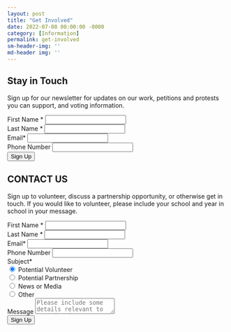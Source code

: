 ```yaml
---
layout: post
title: "Get Involved"
date: 2022-07-08 00:00:00 -0000
category: [Information]
permalink: get-involved
sm-header-img: ''
md-header img: ''
---
```


## Stay in Touch
Sign up for our newsletter for updates on our work, petitions and protests you can support, and voting information.

<form class="rendered-form" action="https://docs.google.com/forms/u/0/d/e/1FAIpQLSdirKg5havotWp2KCw5m9nAfdApCesO9lVnJ5zc8SwXRuffxA/formResponse"  method="post" target="hidden_iframe" onsubmit="submitted=true;">
    <div class="row">
        <div class="formbuilder-text form-group field-entry-273742155 col-xs-12 col-md-5">
            <label for="entry-273742155" class="formbuilder-text-label">First Name
                <span class="formbuilder-required">*</span></label>
            <input type="text" class="form-control" name="entry.273742155" access="false" id="entry-273742155" required="required" aria-required="true">
        </div>
        <div class="formbuilder-text form-group field-entry-439177223 col-xs-12 col-md-5 col-md-offset-2">
            <label for="entry-439177223" class="formbuilder-text-label">Last Name
                <span class="formbuilder-required">*</span></label>
            <input type="text" class="form-control" name="entry.439177223" access="false" id="entry-439177223" required="required" aria-required="true">
        </div>
    </div>
    <div class="formbuilder-text form-group field-entry-1357238476 col-xs-12">
        <label for="entry-1357238476" class="formbuilder-text-label">Email<span class="formbuilder-required">*</span></label>
        <input type="text" class="form-control" name="entry.1357238476" access="false" id="entry-1357238476" required="required" aria-required="true">
    </div>
    <div class="formbuilder-text form-group field-entry-1357718099 col-xs-12">
        <label for="entry-1357718099" class="formbuilder-text-label">Phone Number
        </label>
        <input type="text" class="form-control" name="entry.1357718099" access="false" id="entry-1357718099">
    </div>
    <div class="formbuilder-button form-group field-button-1657311047983">
        <div class="wrapper">
            <button type="submit" class="button btn-default btn" name="button-1657311047983" access="false" style="default" id="button-1657311047983">Sign Up</button>
        </div>
    </div>
</form>

## CONTACT US
Sign up to volunteer, discuss a partnership opportunity, or otherwise get in touch. If you would like to volunteer, please include your school and year in school in your message.

<form class="rendered-form">
    <div class="row">
        <div class="formbuilder-text form-group field-entry.273742155 col-xs-12 col-md-5">
            <label for="entry.273742155" class="formbuilder-text-label">First Name
                <span class="formbuilder-required">*</span></label>
            <input type="text" class="form-control" name="entry.273742155" access="false" id="entry.273742155" required="required" aria-required="true">
        </div>
        <div class="formbuilder-text form-group field-entry.439177223 col-xs-12 col-md-5 col-md-offset-2">
            <label for="entry.439177223" class="formbuilder-text-label">Last Name
                <span class="formbuilder-required">*</span></label>
            <input type="text" class="form-control" name="entry.439177223" access="false" id="entry.439177223" required="required" aria-required="true">
        </div>
    </div>
    <div class="formbuilder-text form-group field-entry-1357238476 col-xs-12">
        <label for="entry-1357238476" class="formbuilder-text-label">Email<span class="formbuilder-required">*</span></label>
        <input type="text" class="form-control" name="entry-1357238476" access="false" id="entry-1357238476" required="required" aria-required="true">
    </div>
    <div class="formbuilder-text form-group field-entry-1357718099 col-xs-12">
        <label for="entry-1357718099" class="formbuilder-text-label">Phone Number
        </label>
        <input type="text" class="form-control" name="entry-1357718099" access="false" id="entry-1357718099">
    </div>
        <div class="formbuilder-radio-group form-group field-radio-group-1657311952752">
        <label for="radio-group-1657311952752" class="formbuilder-radio-group-label">Subject<span class="formbuilder-required">*</span></label>
        <div class="radio-group">
            <div class="formbuilder-radio">
                <input name="radio-group-1657311952752" access="false" id="radio-group-1657311952752-0" required="required" aria-required="true" value="volunteer" type="radio" checked="checked">
                <label for="radio-group-1657311952752-0">Potential Volunteer</label>
            </div>
            <div class="formbuilder-radio">
                <input name="radio-group-1657311952752" access="false" id="radio-group-1657311952752-1" required="required" aria-required="true" value="partnership" type="radio">
                <label for="radio-group-1657311952752-1">Potential Partnership</label>
            </div>
            <div class="formbuilder-radio">
                <input name="radio-group-1657311952752" access="false" id="radio-group-1657311952752-2" required="required" aria-required="true" value="media" type="radio">
                <label for="radio-group-1657311952752-2">News or Media</label>
            </div>
            <div class="formbuilder-radio">
                <input name="radio-group-1657311952752" access="false" id="radio-group-1657311952752-3" required="required" aria-required="true" value="other" type="radio">
                <label for="radio-group-1657311952752-3">Other</label>
            </div>
        </div>
    </div>
    <div class="formbuilder-textarea form-group field-textarea-1657312310858">
        <label for="textarea-1657312310858" class="formbuilder-textarea-label">Message</label>
        <textarea type="textarea" placeholder="Please include some details relevant to your inquiry." class="form-control" name="textarea-1657312310858" access="false" id="textarea-1657312310858"></textarea>
    </div>
    <div class="formbuilder-button form-group field-button-1657311047983">
        <div class="wrapper">
            <button type="submit" class="button btn-default btn" name="button-1657311047983" access="false" style="default" id="button-1657311047983">Sign Up</button>
        </div>
    </div>
</form>

<script type="text/javascript">var submitted=false;</script>
<iframe name="hidden_iframe" id="hidden_iframe" style="display:none;" onload="if(submitted)  {window.location='{{ page.url }}';}"></iframe>